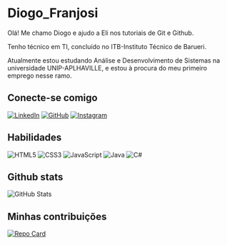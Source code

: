 # Diogo_Franjosi 
Olá! Me chamo Diogo e ajudo a Eli nos tutoriais de Git e Github.

Tenho técnico em TI, concluído no ITB-Instituto Técnico de Barueri.

Atualmente estou estudando Análise e Desenvolvimento de Sistemas na universidade UNIP-APLHAVILLE, e estou à procura do meu primeiro emprego nesse ramo.


## Conecte-se comigo
[![LinkedIn](https://img.shields.io/badge/LinkedIn-0077B5?style=for-the-badge&logo=linkedin&logoColor=white)](https://www.linkedin.com/in/diogofranjosi/) 
[![GitHub](https://img.shields.io/badge/GitHub-100000?style=for-the-badge&logo=github&logoColor=white)](https://github.com/DiogoFranjosi)
[![Instagram](https://img.shields.io/badge/-Instagram-%23E4405F?style=for-the-badge&logo=instagram&logoColor=white)](https://www.instagram.com/_diogofranjosi/)

## Habilidades
![HTML5](https://img.shields.io/badge/HTML5-E34F26?style=for-the-badge&logo=html5&logoColor=white) 
![CSS3](https://img.shields.io/badge/CSS3-1572B6?style=for-the-badge&logo=css3&logoColor=white)
![JavaScript](https://img.shields.io/badge/JavaScript-F7DF1E?style=for-the-badge&logo=javascript&logoColor=black)
![Java](https://img.shields.io/badge/java-%23ED8B00.svg?style=for-the-badge&logo=openjdk&logoColor=white)
![C#](https://img.shields.io/badge/C%23-239120?style=for-the-badge&logo=c-sharp&logoColor=white)

## Github stats
![GitHub Stats](https://github-readme-stats.vercel.app/api?username=diogo&theme=transparent&bg_color=000&border_color=30A3DC&show_icons=true&icon_color=30A3DC&title_color=30A3DC&text_color=FFF&hide_title=true&hide=stars)

## Minhas contribuições
[![Repo Card](https://github-readme-stats.vercel.app/api/pin/?username=DiogoFranjosi&repo=dio-lab-open-source&bg_color=000&border_color=30A3DC&show_icons=true&icon_color=30A3DC&title_color=30A3DC&text_color=FFF)](https://github.com/DiogoFranjosi/dio-lab-open-source)
